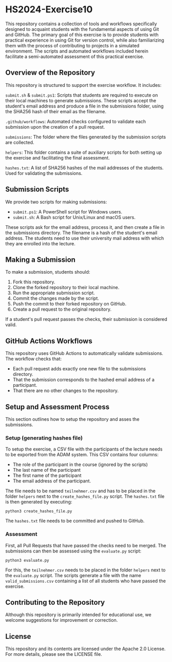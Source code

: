 # HS2024-Exercise10

This repository contains a collection of tools and workflows specifically designed to acquaint students with the fundamental aspects of using Git and GitHub. The primary goal of this exercise is to provide students with practical experience in using Git for version control, while also familiarizing them with the process of contributing to projects in a simulated environment. The scripts and automated workflows included herein facilitate a semi-automated assessment of this practical exercise.


## Overview of the Repository

This repository is structured to support the exercise workflow. It includes:

`submit.sh` & `submit.ps1`: Scripts that students are required to execute on their local machines to generate submissions. These scripts accept the student's email address and produce a file in the submissions folder, using the SHA256 hash of their email as the filename.

`.github/workflows`: Automated checks configured to validate each submission upon the creation of a pull request.

`submissions`: The folder where the files generated by the submission scripts are collected.

`helpers`: This folder contains a suite of auxiliary scripts for both setting up the exercise and facilitating the final assessment.

`hashes.txt`: A list of SHA256 hashes of the mail addresses of the students. Used for validating the submissions.


## Submission Scripts

We provide two scripts for making submissions:

- `submit.ps1`: A PowerShell script for Windows users.
- `submit.sh`: A Bash script for Unix/Linux and macOS users.

These scripts ask for the email address, process it, and then create a file in the submissions directory. The filename is a hash of the student's email address. The students need to use their university mail address with which they are enrolled into the lecture.


## Making a Submission

To make a submission, students should:

1. Fork this repository.
2. Clone the forked repository to their local machine.
3. Run the appropriate submission script.
4. Commit the changes made by the script.
5. Push the commit to their forked repository on GitHub.
6. Create a pull request to the original repository.

If a student's pull request passes the checks, their submission is considered valid.


## GitHub Actions Workflows

This repository uses GitHub Actions to automatically validate submissions. The workflow checks that:

- Each pull request adds exactly one new file to the submissions directory.
- That the submission corresponds to the hashed email address of a participant.
- That there are no other changes to the repository.


## Setup and Assessment Process

This section outlines how to setup the repository and asses the submissions.

### Setup (generating hashes file)

To setup the exercise, a CSV file with the participants of the lecture needs to be exported from the ADAM system. This CSV contains four columns: 

- The role of the participant in the course (ignored by the scripts)
- The last name of the participant
- The first name of the participant
- The email address of the participant. 

The file needs to be named `teilnehmer.csv` and has to be placed in the folder `helpers` next to the ` create_hashes_file.py ` script. The `hashes.txt` file is then generated by executing:

```pyhon
python3 create_hashes_file.py 
```

The `hashes.txt` file needs to be committed and pushed to GitHub.


### Assessment

First, all Pull Requests that have passed the checks need to be merged. The submissions can then be assessed using the `evaluate.py` script:

```pyhon
python3 evaluate.py 
```

For this, the `teilnehmer.csv` needs to be placed in the folder `helpers` next to the `evaluate.py` script. The scripts generate a file with the name `valid_submissions.csv` containing a list of all students who have passed the exercise.



## Contributing to the Repository

Although this repository is primarily intended for educational use, we welcome suggestions for improvement or correction.


## License

This repository and its contents are licensed under the Apache 2.0 License. For more details, please see the LICENSE file.

